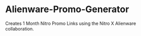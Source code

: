 # Alienware-Promo-Generator

Creates 1 Month Nitro Promo Links using the Nitro X Alienware collaboration.
